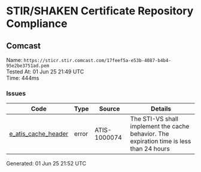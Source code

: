 # STIR/SHAKEN Certificate Repository Compliance

## Comcast

Name: `https://sticr.stir.comcast.com/17feef5a-e53b-4087-b4b4-95e2be3751ad.pem`\
Tested At: 01 Jun 25 21:49 UTC\
Time: 444ms

### Issues

| Code | Type | Source | Details |
|------|------|--------|---------|
| [e_atis_cache_header](../../ISSUES/e_atis_cache_header/README.md) | error | ATIS-1000074 | The STI-VS shall implement the cache behavior. The expiration time is less than 24 hours |

Generated: 01 Jun 25 21:52 UTC